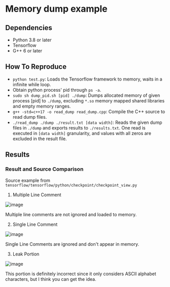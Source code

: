 # Memory dump example
## Dependencies
* Python 3.8 or later
* Tensorflow
* G++ 6 or later
## How To Reproduce
* `python test.py`: Loads the Tensorflow framework to memory, waits in a infinite while loop.
* Obtain python process' pid through `ps -a`.
* `sudo sh dump_pid.sh [pid] ./dump`: Dumps allocated memory of given process [pid] to `./dump`, excluding `*.so` memory mapped shared libraries and empty memory ranges.
* `g++ -std=c++17 -o read_dump read_dump.cpp`: Compile the C++ source to read dump files.
* `./read_dump ./dump ./result.txt [data width]`: Reads the given dump files in `./dump` and exports results to `./results.txt`. One read is executed in `[data width]` granularity, and values with all zeros are excluded in the result file.
## Results
### Result and Source Comparison
Source example from `tensorflow/tensorflow/python/checkpoint/checkpoint_view.py`
1. Multiple Line Comment

![image](https://user-images.githubusercontent.com/89067533/207003821-e5b4d1ca-5a59-4b92-b382-afadbabd9803.png)

Multiple line comments are not ignored and loaded to memory.

2. Single Line Comment

![image](https://user-images.githubusercontent.com/89067533/207004616-b14f921d-bea8-4783-adf4-a7ee5a614be3.png)

Single Line Comments are ignored and don't appear in memory.

3. Leak Portion

![image](https://user-images.githubusercontent.com/89067533/207005120-3c535b6e-3b2d-42ef-bb87-4011537de2ab.png)

This portion is definitely incorrect since it only considers ASCII alphabet characters, but I think you can get the idea.